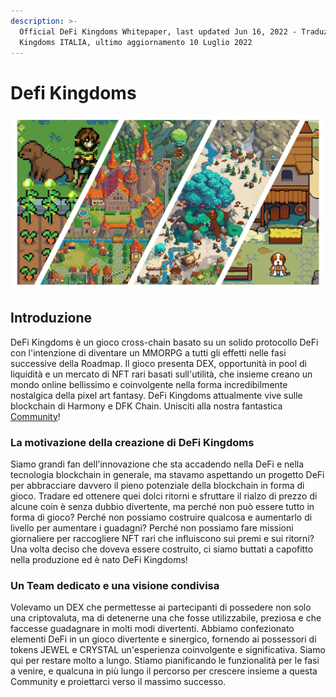 ```yaml
---
description: >-
  Official DeFi Kingdoms Whitepaper, last updated Jun 16, 2022 - Traduzioni DeFi
  Kingdoms ITALIA, ultimo aggiornamento 10 Luglio 2022
---
```


# Defi Kingdoms

![Vieni a trovarci nei Regni!](.gitbook/assets/docs.dfk.graphic.halfnhalf.png)

## Introduzione

DeFi Kingdoms è un gioco cross-chain basato su un solido protocollo DeFi con l'intenzione di diventare un MMORPG a tutti gli effetti nelle fasi successive della Roadmap. Il gioco presenta DEX, opportunità in pool di liquidità e un mercato di NFT rari basati sull'utilità, che insieme creano un mondo online bellissimo e coinvolgente nella forma incredibilmente nostalgica della pixel art fantasy. DeFi Kingdoms attualmente vive sulle blockchain di Harmony e DFK Chain. Unisciti alla nostra fantastica [Community](https://www.defikingdoms.com/social.html)!

### La motivazione della creazione di DeFi Kingdoms

Siamo grandi fan dell'innovazione che sta accadendo nella DeFi e nella tecnologia blockchain in generale, ma stavamo aspettando un progetto DeFi per abbracciare davvero il pieno potenziale della blockchain in forma di gioco. Tradare ed ottenere quei dolci ritorni e sfruttare il rialzo di prezzo di alcune coin è senza dubbio divertente, ma perché non può essere tutto in forma di gioco? Perché non possiamo costruire qualcosa e aumentarlo di livello per aumentare i guadagni? Perché non possiamo fare missioni giornaliere per raccogliere NFT rari che influiscono sui premi e sui ritorni? Una volta deciso che doveva essere costruito, ci siamo buttati a capofitto nella produzione ed è nato DeFi Kingdoms!

### Un Team dedicato e una visione condivisa

Volevamo un DEX che permettesse ai partecipanti di possedere non solo una criptovaluta, ma di detenerne una che fosse utilizzabile, preziosa e che faccesse guadagnare in molti modi divertenti. Abbiamo confezionato elementi DeFi in un gioco divertente e sinergico, fornendo ai possessori di tokens JEWEL e CRYSTAL un'esperienza coinvolgente e significativa. Siamo qui per restare molto a lungo. Stiamo pianificando le funzionalità per le fasi a venire, e qualcuna in più lungo il percorso per crescere insieme a questa Community e proiettarci verso il massimo successo.

